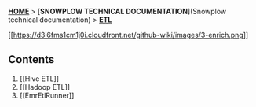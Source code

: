 [**HOME**](Home) > [**SNOWPLOW TECHNICAL DOCUMENTATION**](Snowplow technical documentation) > [**ETL**](etl)

[[https://d3i6fms1cm1j0i.cloudfront.net/github-wiki/images/3-enrich.png]] 

## Contents

1. [[Hive ETL]]
2. [[Hadoop ETL]]
3. [[EmrEtlRunner]]
